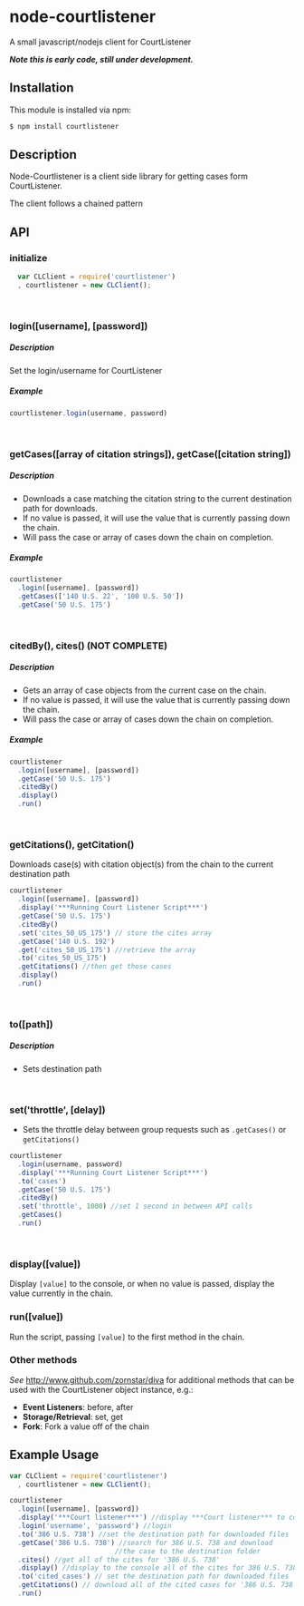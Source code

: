 # node-courtlistener

A small javascript/nodejs client for CourtListener

***Note this is early code, still under development.***

## Installation

This module is installed via npm:

``` bash
$ npm install courtlistener
```

## Description

Node-Courtlistener is a client side library for getting cases form CourtListener.

The client follows a chained pattern

## API

### initialize

``` js
  var CLClient = require('courtlistener')
  , courtlistener = new CLClient();
```
<br>

### login([username], [password])

##### Description

Set the login/username for CourtListener

##### Example

```js
courtlistener.login(username, password)
```

<br>

### getCases([array of citation strings]), getCase([citation string])

##### Description

* Downloads a case matching the citation string to the current destination path for downloads.
* If no value is passed, it will use the value that is currently passing down the chain.
* Will pass the case or array of cases down the chain on completion.

##### Example

```js
courtlistener
  .login([username], [password])
  .getCases(['140 U.S. 22', '100 U.S. 50'])
  .getCase('50 U.S. 175')
```

<br>


###  citedBy(), cites() (NOT COMPLETE)

##### Description

* Gets an array of case objects from the current case on the chain.
* If no value is passed, it will use the value that is currently passing down the chain.
* Will pass the case or array of cases down the chain on completion.

##### Example

```js
courtlistener
  .login([username], [password])
  .getCase('50 U.S. 175')
  .citedBy()
  .display()
  .run()
```

<br>

### getCitations(), getCitation()

Downloads case(s) with citation object(s) from the chain to the current destination path

```js
courtlistener
  .login([username], [password])
  .display('***Running Court Listener Script***')
  .getCase('50 U.S. 175')
  .citedBy()
  .set('cites_50_US_175') // store the cites array
  .getCase('140 U.S. 192')
  .get('cites_50_US_175') //retrieve the array
  .to('cites_50_US_175')
  .getCitations() //then get those cases
  .display()
  .run()
```
<br>

### to([path])

##### Description
* Sets destination path

<br>

### set('throttle', [delay])

* Sets the throttle delay between group requests such as `.getCases()`
or `getCitations()`

```js
courtlistener
  .login(username, password)
  .display('***Running Court Listener Script***')
  .to('cases')
  .getCase('50 U.S. 175')
  .citedBy()
  .set('throttle', 1000) //set 1 second in between API calls
  .getCases()
  .run()
```

<br>

### display([value])

Display `[value]` to the console, or when no value is passed, display the value currently
in the chain.

### run([value])

Run the script, passing `[value]` to the first method in the chain.

### Other methods

*See* http://www.github.com/zornstar/diva for additional methods that can be used with the
CourtListener object instance, e.g.:


* **Event Listeners**: before, after
* **Storage/Retrieval**: set, get
* **Fork**: Fork a value off of the chain


## Example Usage

``` js
var CLClient = require('courtlistener')
  , courtlistener = new CLClient();
```

``` js
courtlistener
  .login([username], [password])
  .display('***Court listener***') //display ***Court listener*** to console
  .login('username', 'password') //login
  .to('386 U.S. 738') //set the destination path for downloaded files
  .getCase('386 U.S. 738') //search for 386 U.S. 738 and download
                          //the case to the destination folder
  .cites() //get all of the cites for '386 U.S. 738'
  .display() //display to the console all of the cites for 386 U.S. 738
  .to('cited_cases') // set the destination path for downloaded files
  .getCitations() // download all of the cited cases for '386 U.S. 738'
  .run()

```
